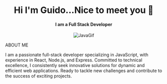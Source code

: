 <div align=center> 
<span>
 <h1> Hi I'm Guido...Nice to meet you 👋</h1>
 <h4> I am a Full Stack Developer </h4>
 </span>
</div>

<div align="center">
    <img src="https://miro.medium.com/v2/resize:fit:720/format:webp/1*SazB8drLx74W-bFBqag9zA.gif" alt="JavaGif">
</div>

ABOUT ME 

<p> I am a passionate full-stack developer specializing in JavaScript, with experience in React, Node.js, and Express. Committed to technical excellence, I consistently seek innovative solutions for dynamic and efficient web applications. Ready to tackle new challenges and contribute to the success of exciting projects. <p>
